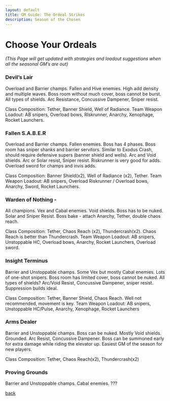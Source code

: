 ```yaml
---
layout: default
title: GM Guide: The Ordeal Strikes
description: Season of the Chosen
---
```


# Choose Your Ordeals

_(This Page will get updated with strategies and loadout suggestions when all the seasonal GM’s are out)_


### Devil’s Lair
Overload and Barrier champs. Fallen and Hive enemies. High add density and multiple waves. Boss room without much cover, boss cannot be burst. All types of shields. Arc Resistance, Concussive Dampener, Sniper resist.

Class Composition: Tether, Banner Shield, Well of Radiance.
Team Weapon Loadout: AB snipers, Overload bows, RIskrunner, Anarchy, Xenophage, Rocket Launchers.


### Fallen S.A.B.E.R
Overload and Barrier champs. Fallen enemies. Boss has 4 phases. Boss room has sniper shanks and barrier servitors. Similar to Exodus Crash, should require defensive supers (banner shield and wells). Arc and Void shields. Arc or Solar resist, Sniper resist. Riskrunner is very good for adds. Overload sword for champs and invis adds.

Class Composition: Banner Shield(x2), Well of Radiance (x2), Tether.
Team Weapon Loadout: AB snipers, Overload Riskrunner / Overload bows, Anarchy, Sword, Rocket Launchers.


### Warden of Nothing -
All champions. Vex and Cabal enemies. Void shields. Boss has to be nuked. Solar and Sniper Resist. Boss bake - attach Anarchy, Tether, double chaos reach.

Class Composition: Tether, Chaos Reach (x2), Thundercrash(x2). Chaos Reach is better than Thundercrash.
Team Weapon Loadout: AB snipers, Unstoppable HC, Overload bows, Anarchy, Rocket Launchers, Overload sword.

### Insight Terminus
Barrier and Unstoppable champs. Some Vex but mostly Cabal enemies. Lots of one-shot snipers. Boss room has limited cover, boss cannot be nuked. All types of shields? Arc/Void Resist, Concussive Dampener, sniper resist. Suppression builds ideal.

Class Composition: Tether, Banner Shield, Chaos Reach. Well not recommended, movement is key.
Team Weapon Loadout: AB snipers, Unstoppable HC/Pulse, Anarchy, Xenophage, Rocket Launchers


### Arms Dealer
Barrier and Unstoppable champs. Boss can be nuked. Mostly Void shields. Grounded. Arc Resist, Concussive Dampener. Boss can be summoned early for extra damage while riding the elevator up. Easiest GM of the season for new players.

Class Composition: Tether, Chaos Reach(x2), Thundercrash(x2)


### Proving Grounds
Barrier and Unstoppable champs. Cabal enemies. ???


[back](./)

